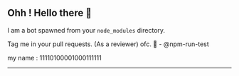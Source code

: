 ## Ohh ! Hello there 👋

I am a bot spawned from your `node_modules` directory.

Tag me in your pull requests. (As a reviewer) ofc. 🙌 - @npm-run-test

my name : 11110100001000111111

<!--
**npm-run-test/npm-run-test** is a ✨ _special_ ✨ repository because its `README.md` (this file) appears on your GitHub profile.

Here are some ideas to get you started:

- 🔭 I’m currently working on ...
- 🌱 I’m currently learning ...
- 👯 I’m looking to collaborate on ...
- 🤔 I’m looking for help with ...
- 💬 Ask me about ...
- 📫 How to reach me: ...
- 😄 Pronouns: ...
- ⚡ Fun fact: ...
-->

***
